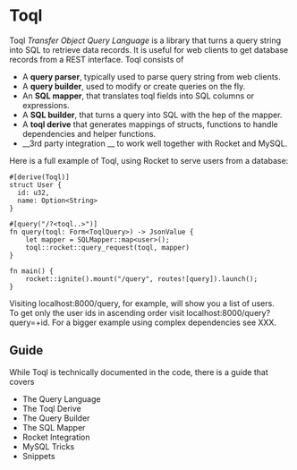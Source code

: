 # Toql
Toql _Transfer Object Query Language_ is a library that turns a query string into SQL to retrieve data records. It is useful for web clients to get database records from a REST interface. Toql consists of

* A __query parser__, typically used to parse query string from web clients.
* A __query builder__, used to modify or create queries on the fly.
* An __SQL mapper__, that translates toql fields into SQL columns or expressions.
* A __SQL builder__, that turns a query into SQL with the hep of the mapper.
* A __toql derive__ that generates mappings of structs, functions to handle dependencies and helper functions.
* __3rd party integration __  to work well together with Rocket and MySQL.



Here is a full example of Toql, using Rocket to serve users from a database:

	#[derive(Toql)]
    struct User {
      id: u32,
      name: Option<String>
    }
    
    #[query("/?<toql..>")]
	fn query(toql: Form<ToqlQuery>) -> JsonValue {
        let mapper = SQLMapper::map<user>();
        toql::rocket::query_request(toql, mapper)
	}

	fn main() {
    	rocket::ignite().mount("/query", routes![query]).launch();
	}

Visiting localhost:8000/query, for example, will show you a list of users.  
To get only the user ids in ascending order visit localhost:8000/query?query=+id. For a bigger example using complex dependencies see XXX.

## Guide
While Toql is technically documented in the code, there is a guide that covers
* The Query Language
* The Toql Derive
* The Query Builder
* The SQL Mapper
* Rocket Integration
* MySQL Tricks
* Snippets
